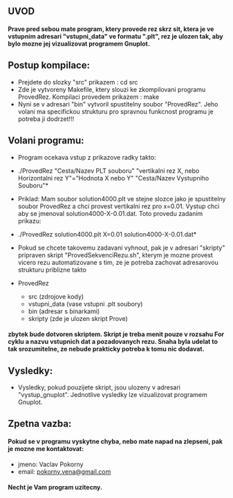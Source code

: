 ## UVOD

#### Prave pred sebou mate program, ktery provede rez skrz sit, ktera je ve vstupnim adresari "vstupni_data" ve formatu ".plt", rez je ulozen tak, aby bylo mozne jej vizualizovat programem Gnuplot.

## Postup kompilace:
- Prejdete do slozky "src" prikazem : cd src
- Zde je vytvoreny Makefile, ktery slouzi ke zkompilovani programu ProvedRez. Kompilaci provedem prikazem : make
- Nyni se v adresari "bin" vytvoril spustitelny soubor "ProvedRez". Jeho volani ma specifickou strukturu pro spravnou funkcnost programu je potreba ji dodrzet!!!

## Volani programu:
- Program ocekava vstup z prikazove radky takto:
*	./ProvedRez "Cesta/Nazev PLT souboru" "vertikalni rez X, nebo Horizontalni rez Y"="Hodnota X nebo Y" "Cesta/Nazev Vystupniho Souboru"*

- Priklad: Mam soubor solution4000.plt ve stejne slozce jako je spustitelny soubor ProvedRez a chci provest vertikalni rez pro x=0.01. Vystup chci aby se jmenoval solution4000-X-0.01.dat. Toto provedu zadanim prikazu:
*	./ProvedRez solution4000.plt X=0.01 solution4000-X-0.01.dat*

- Pokud se chcete takovemu zadavani vyhnout, pak je v adresari "skripty" pripraven skript "ProvedSekvenciRezu.sh", kterym je mozne provest vicero rezu automatizovane s tim, ze je potreba zachovat adresarovou strukturu priblizne takto

- ProvedRez
	- src (zdrojove kody)
	- vstupni_data (vase vstupni .plt soubory)
	- bin (adresar s binarkami)
	- skripty (zde je ulozen skript Prove)

#### zbytek bude dotvoren skriptem. Skript je treba menit pouze v rozsahu For cyklu a nazvu vstupnich dat a pozadovanych rezu. Snaha byla udelat to tak srozumitelne, ze nebude prakticky potreba k tomu nic dodavat.

## Vysledky:
- Vysledky, pokud pouzijete skript, jsou ulozeny v adresari "vystup_gnuplot". Jednotlive vysledky lze vizualizovat programem Gnuplot.

## Zpetna vazba:
#### Pokud se v programu vyskytne chyba, nebo mate napad na zlepseni, pak je mozne me kontaktovat:
- jmeno: Vaclav Pokorny
- email: pokorny.vena@gmail.com

#### Necht je Vam program uzitecny.
